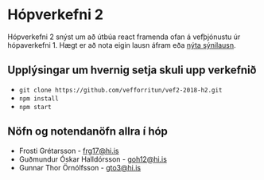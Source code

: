 # Hópverkefni 2

Hópverkefni 2 snýst um að útbúa react framenda ofan á vefþjónustu úr hópaverkefni 1. Hægt er að nota eigin lausn áfram eða [nýta sýnilausn](https://github.com/vefforritun/vef2-2018-h1-synilausn).

## Upplýsingar um hvernig setja skuli upp verkefnið
  * `git clone https://github.com/vefforritun/vef2-2018-h2.git`
  * `npm install`
  * `npm start`

## Nöfn og notendanöfn allra í hóp
  * Frosti Grétarsson - frg17@hi.is
  * Guðmundur Óskar Halldórsson - goh12@hi.is
  * Gunnar Thor Örnólfsson - gto3@hi.is